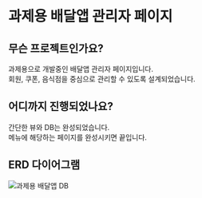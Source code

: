 # 과제용 배달앱 관리자 페이지

## 무슨 프로젝트인가요?

과제용으로 개발중인 배달앱 관리자 페이지입니다. <br />
회원, 쿠폰, 음식점을 중심으로 관리할 수 있도록 설계되었습니다.
<br />

## 어디까지 진행되었나요?

간단한 뷰와 DB는 완성되었습니다. <br />
메뉴에 해당하는 페이지를 완성시키면 끝입니다.
<br />

## ERD 다이어그램

![과제용 배달앱 DB](https://user-images.githubusercontent.com/58903795/131968258-833930fd-c8e0-4768-866b-0cac3299a33b.png)

